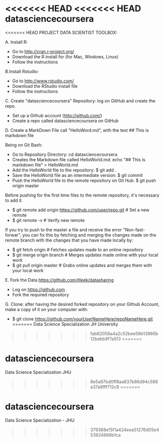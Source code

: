 <<<<<<< HEAD
<<<<<<< HEAD
datasciencecoursera
===================

<<<<<<< HEAD
PROJECT DATA SCIENTIST TOOLBOX:

A. Install R: 
- Go to http://cran.r-project.org/
- Download the R install for (for Mac, Windows, Linux)
- Follow the instructions


B.Install Rstudio:
- Go to http://www.rstudio.com/
- Download the RStudio install file
- Follow the instructions

C. Create "datasciencecoursera" Repository: log on GitHub and create the repo.
- Set up a Github account (http://github.com/)
- Create a repo called datasciencecoursera on GitHub

D. Create a MarkDown File call "HelloWord.md", with the text ## This is markdown file

Being on Git Bash:

- Go to Repository Directory: cd datasciencecoursera
- Creates the Markdown file called HelloWorld.md: echo "## This is markdown file" > HelloWorld.md
- Add the HelloWorld file to the repository: $ git add .
- Save the HelloWorld file as an intermediate version: $ git commit
- Push the HelloWorld file to the remote repository on Git Hub: $ git push origin master

Before pushing for the first time files to the remote repository, it's necessary to add it.

- $ git remote add origin https://github.com/user/repo.git # Set a new remote
- $ git remote -v # Verify new remote

If you try to push to the master a file and receive the error "Non-fast-forwar", you can fix this by fetching and merging the changes made on the remote branch with the changes that you have made locally by:

- $ git fetch origin # Fetches updates made to an online repository
- $ git merge origin branch # Merges updates made online with your local work
- $ git pull origin master # Grabs online updates and merges them with your local work

E. Fork the Data https://github.com/jtleek/datasharing
- Log on https://github.com
- Fork the required repository

G. Clone: after having the desired forked repository on your Github Account, make a copy of it on your computer with:
- $ git clone https://github.com/yourUserNameHere/repoNameHere.git
=======
Data Science Specialization JH University
>>>>>>> fab82058a4a2c52bee59b13866b12bebb9f7a5f3
=======
# datasciencecoursera
Data Science Specialization JHU
>>>>>>> 8e5a97bd0ff8aa837b86d94c588a37a8fff712c8
=======
# datasciencecoursera
Data Science Specialization - JHU
>>>>>>> 379368e15f1a424eea51276d05e453924866b1ca
